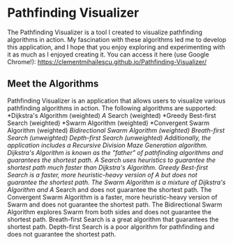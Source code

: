 # Pathfinding Visualizer

The Pathfinding Visualizer is a tool I created to visualize pathfinding algorithms in action. My fascination with these algorithms led me to develop this application, and I hope that you enjoy exploring and experimenting with it as much as I enjoyed creating it. You can access it here (use Google Chrome!): https://clementmihailescu.github.io/Pathfinding-Visualizer/

## Meet the Algorithms

Pathfinding Visualizer is an application that allows users to visualize various pathfinding algorithms in action.
The following algorithms are supported:
  *Dijkstra's Algorithm (weighted)
  *A* Search (weighted)
  *Greedy Best-first Search (weighted)
  *Swarm Algorithm (weighted)
  *Convergent Swarm Algorithm (weighted)
  *Bidirectional Swarm Algorithm (weighted)
  *Breath-first Search (unweighted)
  *Depth-first Search (unweighted)
Additionally, the application includes a Recursive Division Maze Generation algorithm.
Dijkstra's Algorithm is known as the "father" of pathfinding algorithms and guarantees the shortest path.
A* Search uses heuristics to guarantee the shortest path much faster than Dijkstra's Algorithm.
Greedy Best-first Search is a faster, more heuristic-heavy version of A* but does not guarantee the shortest path.
The Swarm Algorithm is a mixture of Dijkstra's Algorithm and A* Search and does not guarantee the shortest path.
The Convergent Swarm Algorithm is a faster, more heuristic-heavy version of Swarm and does not guarantee the shortest path.
The Bidirectional Swarm Algorithm explores Swarm from both sides and does not guarantee the shortest path.
Breath-first Search is a great algorithm that guarantees the shortest path.
Depth-first Search is a poor algorithm for pathfinding and does not guarantee the shortest path.


